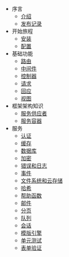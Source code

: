 - 序言
    - [介绍](/docs/introduction)
    - [发布记录](/docs/releases)
- 开始旅程
    - [安装](/docs/installation)
    - [配置](/docs/configuration)
- 基础功能
    - [路由](/docs/routing)
    - [中间件](/docs/middleware)
    - [控制器](/docs/controllers)
    - [请求](/docs/requests)
    - [回应](/docs/responses)
    - [视图](/docs/views)
- 框架架构知识
    - [服务供应者](/docs/providers)
    - [服务容器](/docs/container)
- 服务
    - [认证](/docs/authentication)
    - [缓存](/docs/cache)
    - [数据库](/docs/database)
    - [加密](/docs/encryption)
    - [错误和日志](/docs/errors)
    - [事件](/docs/events)
    - [文件系统和云存储](/docs/filesystem)
    - [哈希](/docs/hashing)
    - [帮助函数](/docs/helpers)
    - [邮件](/docs/mail)
    - [分页](/docs/pagination)
    - [队列](/docs/queues)
    - [会话](/docs/session)
    - [模版引擎](/docs/templates)
    - [单元测试](/docs/testing)
    - [表单验证](/docs/validation)
